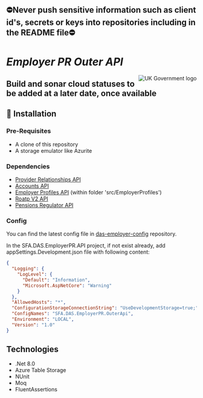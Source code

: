 ## ⛔Never push sensitive information such as client id's, secrets or keys into repositories including in the README file⛔

# _Employer PR Outer API_

<img src="https://avatars.githubusercontent.com/u/9841374?s=200&v=4" align="right" alt="UK Government logo">

## Build and sonar cloud statuses to be added at a later date, once available


## 🚀 Installation

### Pre-Requisites
* A clone of this repository
* A storage emulator like Azurite

### Dependencies
* [Provider Relationships API](https://github.com/SkillsFundingAgency/das-pr-api)
* [Accounts API](https://github.com/SkillsFundingAgency/das-apprentice-accounts-api)
* [Employer Profiles API](https://github.com/SkillsFundingAgency/das-employerusers) (within folder 'src/EmployerProfiles')
* [Roatp V2 API](https://github.com/SkillsFundingAgency/das-roatp-api) 
* [Pensions Regulator API](https://github.com/SkillsFundingAgency/das-pensionsregulator)


### Config

You can find the latest config file in [das-employer-config](https://github.com/SkillsFundingAgency/das-employer-config/blob/master/das-apim-endpoints/SFA.DAS.EmployerPR.OuterApi.json) repository.

In the SFA.DAS.EmployerPR.API project, if not exist already, add appSettings.Development.json file with following content:
```json
{
  "Logging": {
    "LogLevel": {
      "Default": "Information",
      "Microsoft.AspNetCore": "Warning"
    }
  },
  "AllowedHosts": "*",
  "ConfigurationStorageConnectionString": "UseDevelopmentStorage=true;",
  "ConfigNames": "SFA.DAS.EmployerPR.OuterApi",
  "Environment": "LOCAL",
  "Version": "1.0"
}
```

## Technologies
* .Net 8.0
* Azure Table Storage
* NUnit
* Moq
* FluentAssertions